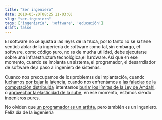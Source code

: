 ```yaml
---
title: "Ser ingeniero"
date: 2010-05-20T08:25:11-03:00
slug: "ser-ingeniero"
tags: ['ingeniería', 'software', 'educación']
draft: false
---
```

 
El software no se ajusta a las leyes de la física, por lo tanto no sé si
tiene sentido ablar de la ingeniería de software como tal, sin embargo,
el software, como código puro, no es de mucha utilidad, debe ejecutarse
sobre una infraestructura tecnológica,el hardware. Así que en ese
momento, cuando se implanta un sistema, el programador, el desarrollador
de software deja paso al ingeniero de sistemas.

Cuando nos preocupamos de los problemas de implantación, cuando
[luchamos por bajar la latencia](/blog/2009/03/latencia-seguimos-reciclando.html),
cuando nos enfrentamos [a las falacias de la computación
distribuida](/blog/2009/03/las-ocho-falacias-de-la-computacion-distribuida-reciclando.html),
intentamos [burlar los límites de la Ley de
Amdahl](/2009/09/el-problema-de-paralelizar.html), o
[aprovechar la elasticidad de la nube](/blog/2009/02/cloud-computing-de-acuerdo-a-berkeley-rad-lab.html),
en ese momento, estamos siendo ingenieros puros.

No olviden que [un programador es un artista](/2009/12/la-programacion-como-un-arte-parte-i.html),
pero también es un ingeniero. Feliz día de la ingeniería.
